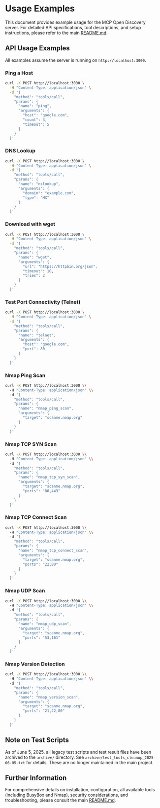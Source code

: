# Usage Examples

This document provides example usage for the MCP Open Discovery server. For detailed API specifications, tool descriptions, and setup instructions, please refer to the main [README.md](../README.md).

## API Usage Examples

All examples assume the server is running on `http://localhost:3000`.

### Ping a Host

```bash
curl -X POST http://localhost:3000 \
  -H "Content-Type: application/json" \
  -d '{
    "method": "tools/call",
    "params": {
      "name": "ping",
      "arguments": {
        "host": "google.com",
        "count": 3,
        "timeout": 5
      }
    }
  }'
```

### DNS Lookup

```bash
curl -X POST http://localhost:3000 \
  -H "Content-Type: application/json" \
  -d '{
    "method": "tools/call",
    "params": {
      "name": "nslookup",
      "arguments": {
        "domain": "example.com",
        "type": "MX"
      }
    }
  }'
```

### Download with wget

```bash
curl -X POST http://localhost:3000 \
  -H "Content-Type: application/json" \
  -d '{
    "method": "tools/call",
    "params": {
      "name": "wget",
      "arguments": {
        "url": "https://httpbin.org/json",
        "timeout": 10,
        "tries": 2
      }
    }
  }'
```

### Test Port Connectivity (Telnet)

```bash
curl -X POST http://localhost:3000 \
  -H "Content-Type: application/json" \
  -d '{
    "method": "tools/call",
    "params": {
      "name": "telnet",
      "arguments": {
        "host": "google.com",
        "port": 80
      }
    }
  }'
```

### Nmap Ping Scan

```bash
curl -X POST http://localhost:3000 \\
  -H "Content-Type: application/json" \\
  -d '{
    "method": "tools/call",
    "params": {
      "name": "nmap_ping_scan",
      "arguments": {
        "target": "scanme.nmap.org"
      }
    }
  }'
```

### Nmap TCP SYN Scan

```bash
curl -X POST http://localhost:3000 \\
  -H "Content-Type: application/json" \\
  -d '{
    "method": "tools/call",
    "params": {
      "name": "nmap_tcp_syn_scan",
      "arguments": {
        "target": "scanme.nmap.org",
        "ports": "80,443"
      }
    }
  }'
```

### Nmap TCP Connect Scan

```bash
curl -X POST http://localhost:3000 \\
  -H "Content-Type: application/json" \\
  -d '{
    "method": "tools/call",
    "params": {
      "name": "nmap_tcp_connect_scan",
      "arguments": {
        "target": "scanme.nmap.org",
        "ports": "22,80"
      }
    }
  }'
```

### Nmap UDP Scan

```bash
curl -X POST http://localhost:3000 \\
  -H "Content-Type: application/json" \\
  -d '{
    "method": "tools/call",
    "params": {
      "name": "nmap_udp_scan",
      "arguments": {
        "target": "scanme.nmap.org",
        "ports": "53,161"
      }
    }
  }'
```

### Nmap Version Detection

```bash
curl -X POST http://localhost:3000 \\
  -H "Content-Type: application/json" \\
  -d '{
    "method": "tools/call",
    "params": {
      "name": "nmap_version_scan",
      "arguments": {
        "target": "scanme.nmap.org",
        "ports": "21,22,80"
      }
    }
  }'
```

## Note on Test Scripts

As of June 5, 2025, all legacy test scripts and test result files have been archived to the `archive/` directory. See `archive/test_tools_cleanup_2025-06-05.txt` for details. These are no longer maintained in the main project.

## Further Information

For comprehensive details on installation, configuration, all available tools (including BusyBox and Nmap), security considerations, and troubleshooting, please consult the main [README.md](../README.md).

